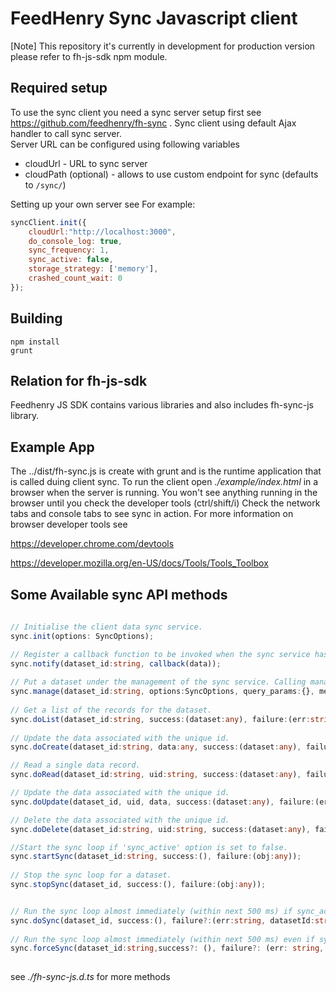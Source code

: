 FeedHenry Sync Javascript client
========================
 
[Note] This repository it's currently in development for production version
please refer to fh-js-sdk npm module.

## Required setup

To use the sync client you need a sync server setup first see https://github.com/feedhenry/fh-sync .
Sync client using default Ajax handler to call sync server.   
Server URL can be configured using following variables 

- cloudUrl - URL to sync server
- cloudPath (optional) - allows to use custom endpoint for sync (defaults to `/sync/`)

Setting up your own server see
For example: 
```javascript
syncClient.init({
    cloudUrl:"http://localhost:3000",
    do_console_log: true,
    sync_frequency: 1,
    sync_active: false,
    storage_strategy: ['memory'],
    crashed_count_wait: 0
});
```


## Building

    npm install
    grunt 

## Relation for fh-js-sdk

Feedhenry JS SDK contains various libraries and also includes fh-sync-js library.

## Example App

The ../dist/fh-sync.js is create with grunt and is the runtime application that is called duing client sync. To run the client open _./example/index.html_ in a browser when the server
 is running. You won't see anything running in the browser until you check the developer tools (ctrl/shift/i)
Check the network tabs and console tabs to see sync in action. 
For more information on browser developer tools see

https://developer.chrome.com/devtools

https://developer.mozilla.org/en-US/docs/Tools/Tools_Toolbox


## Some Available sync API methods

```typescript
 
// Initialise the client data sync service. 
sync.init(options: SyncOptions);

// Register a callback function to be invoked when the sync service has notifications to communicate to the client.   
sync.notify(dataset_id:string, callback(data));
 
// Put a dataset under the management of the sync service. Calling manage multiple times for the same dataset will update the options and query_params but will not result in the dataset syncing multiple times 
sync.manage(dataset_id:string, options:SyncOptions, query_params:{}, meta_data:{}, callback:());
  
// Get a list of the records for the dataset.   
sync.doList(dataset_id:string, success:(dataset:any), failure:(err:string, datasetId:string));
 
// Update the data associated with the unique id.
sync.doCreate(dataset_id:string, data:any, success:(dataset:any), failure:(err:string, datasetId:string));

// Read a single data record. 
sync.doRead(dataset_id:string, uid:string, success:(dataset:any), failure:(err:string, datasetId:string));

// Update the data associated with the unique id.  
sync.doUpdate(dataset_id, uid, data, success:(dataset:any), failure:(err:string, datasetId:string));

// Delete the data associated with the unique id. 
sync.doDelete(dataset_id:string, uid:string, success:(dataset:any), failure:(err:string, datasetId:string));

//Start the sync loop if 'sync_active' option is set to false.    
sync.startSync(dataset_id:string, success:(), failure:(obj:any));
  
// Stop the sync loop for a dataset. 
sync.stopSync(dataset_id, success:(), failure:(obj:any));


// Run the sync loop almost immediately (within next 500 ms) if sync_active is true. 
sync.doSync(dataset_id, success:(), failure?:(err:string, datasetId:string));
  
// Run the sync loop almost immediately (within next 500 ms) even if sync_active is false.  
sync.forceSync(dataset_id:string,success?: (), failure?: (err: string, datasetId: string));
 
 ```
see _./fh-sync-js.d.ts_ for more methods